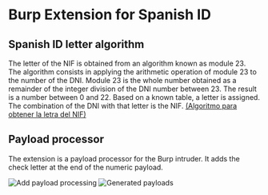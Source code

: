 # Burp Extension for Spanish ID

## Spanish ID letter algorithm
The letter of the NIF is obtained from an algorithm known as module 23. The algorithm consists in applying the arithmetic operation of module 23 to the number of the DNI. Module 23 is the whole number obtained as a remainder of the integer division of the DNI number between 23. The result is a number between 0 and 22. Based on a known table, a letter is assigned. The combination of the DNI with that letter is the NIF.
[(Algoritmo para obtener la letra del NIF)][1]

[1]:https://es.wikibooks.org/wiki/Algoritmia/Algoritmo_para_obtener_la_letra_del_NIF

## Payload processor
The extension is a payload processor for the Burp intruder. It adds the check letter at the end of the numeric payload.

![Add payload processing](https://i.imgur.com/7I82lWk.png)
![Generated payloads](https://i.imgur.com/pzBuRfr.png)
